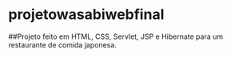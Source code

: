 # projetowasabiwebfinal

##Projeto feito em HTML, CSS, Servlet, JSP e Hibernate para um restaurante de comida japonesa.
